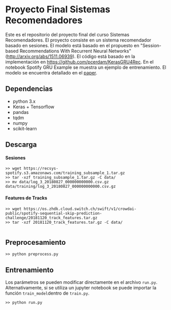 # Proyecto Final Sistemas Recomendadores
Este es el repositorio del proyecto final del curso Sistemas Recomendadores. El proyecto consiste en un sistema recomendador basado en sesiones. El modelo está basado en el propuesto en "Session-based Recommendations With Recurrent Neural Networks" (http://arxiv.org/abs/1511.06939). El código está basado en la implementación en https://github.com/pcerdam/KerasGRU4Rec. En el notebook Spotify GRU Example se muestra un ejemplo de entrenamiento. El modelo se encuentra detallado en el [paper](Paper_proyecto_Recsys.pdf).
## Dependencias
- python 3.x
- Keras + Tensorflow
- pandas
- tqdm
- numpy
- scikit-learn

## Descarga

#### Sesiones

```
>> wget https://recsys-spotify.s3.amazonaws.com/training_subsample_1.tar.gz
>> tar -xzf training_subsample_1.tar.gz -C data/
>> mv data/log_3_20180827_000000000000.csv.gz data/training/log_3_20180827_000000000000.csv.gz
```

#### Features de Tracks

```
>> wget https://os.zhdk.cloud.switch.ch/swift/v1/crowdai-public/spotify-sequential-skip-prediction-challenge/20181120_track_features.tar.gz
>> tar -xzf 20181120_track_features.tar.gz -C data/
  
```

## Preprocesamiento

```
>> python preprocess.py
```

## Entrenamiento

Los parámetros se pueden modificar directamente en el archivo `run.py`. Alternativamente, si se utiliza un jupyter notebook se puede importar la función `train_model`dentro de `train.py`.
```
>> python run.py
```




